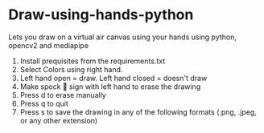 # Draw-using-hands-python
Lets you draw on a virtual air canvas using your hands using python, opencv2 and mediapipe

1. Install prequisites from the requirements.txt
2. Select Colors using right hand.
3. Left hand open = draw. Left hand closed = doesn't draw
4. Make spock 🖖 sign with left hand to erase the drawing
5. Press d to erase manually
6. Press q to quit
7. Press s to save the drawing in any of the following formats (.png, .jpeg, or any other extension)
